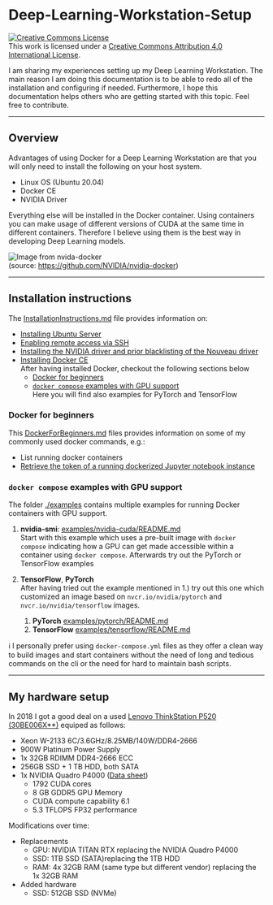 # Deep-Learning-Workstation-Setup

<a rel="license" href="http://creativecommons.org/licenses/by/4.0/"><img alt="Creative Commons License" style="border-width:0" src="https://i.creativecommons.org/l/by/4.0/80x15.png" /></a><br />This work is licensed under a <a rel="license" href="http://creativecommons.org/licenses/by/4.0/">Creative Commons Attribution 4.0 International License</a>.

I am sharing my experiences setting up my Deep Learning Workstation. The main reason I am doing this documentation is to be able to redo all of the installation and configuring if needed. Furthermore, I hope this documentation helps others who are getting started with this topic. Feel free to contribute.

---

## Overview

Advantages of using Docker for a Deep Learning Workstation are that you will only need to install the following on your host system.

- Linux OS (Ubuntu 20.04)
- Docker CE
- NVIDIA Driver

Everything else will be installed in the Docker container. Using containers you can make usage of different versions of CUDA at the same time in different containers. Therefore I believe using them is the best way in developing Deep Learning models.

![Image from nvida-docker](https://cloud.githubusercontent.com/assets/3028125/12213714/5b208976-b632-11e5-8406-38d379ec46aa.png)\
(source: https://github.com/NVIDIA/nvidia-docker)

---

## Installation instructions

The [InstallationInstructions.md](./InstallationInstructions.md) file provides information on:

- [Installing Ubuntu Server](./Deep-Learning-Workstation-Setup.md#Installing-Ubuntu-Server-1804-LTS)
- [Enabling remote access via SSH](./InstallationInstructions.md#remote-access-from-windows-laptop)
- [Installing the NVIDIA driver and prior blacklisting of the Nouveau driver](./InstallationInstructions.md#installation-of-the-nvidia-gpu-driver)
- [Installing Docker CE](InstallationInstructions.md#installing-docker-ce)
    \
    After having installed Docker, checkout the following sections below
  - [Docker for beginners](#docker-for-beginners)
  - [`docker compose` examples with GPU support](#docker-compose-examples-with-gpu-support)
      \
      Here you will find also examples for PyTorch and TensorFlow

### Docker for beginners

This [DockerForBeginners.md](./DockerForBeginners.md) files provides information on some of my commonly used docker commands, e.g.:

- List running docker containers
- [Retrieve the token of a running dockerized Jupyter notebook instance](./DockerForBeginners.md#retrieving-the-token-of-a-running-dockerized-jupyter-notebook-instance)

### `docker compose` examples with GPU support

The folder [./examples](./examples/) contains multiple examples for running Docker containers with GPU support.

1. __nvidia-smi__: [examples/nvidia-cuda/README.md](examples/nvidia-cuda/README.md)
    \
    Start with this example which uses a pre-built image with `docker compose` indicating how a GPU can get made accessible within a container using `docker compose`.
    Afterwards try out the PyTorch or TensorFlow examples
1. __TensorFlow__, __PyTorch__
    \
    After having tried out the example mentioned in 1.) try out this one which customized an image based on `nvcr.io/nvidia/pytorch` and `nvcr.io/nvidia/tensorflow` images.

    1. __PyTorch__ [examples/pytorch/README.md](examples/pytorch/README.md)
    1. __TensorFlow__ [examples/tensorflow/README.md](examples/tensorflow/README.md)

ℹ️ I personally prefer using `docker-compose.yml` files as they offer a clean way to build images and start containers without the need of long and tedious commands on the cli or the need for hard to maintain bash scripts.

---

## My hardware setup

In 2018 I got a good deal on a used [Lenovo ThinkStation P520 (30BE006X**)](https://psref.lenovo.com/Detail/ThinkStation/ThinkStation_P520?M=30BE006XGE) equiped as follows:

- Xeon W-2133 6C/3.6GHz/8.25MB/140W/DDR4-2666
- 900W Platinum Power Supply
- 1x 32GB RDIMM DDR4-2666 ECC
- 256GB SSD + 1 TB HDD, both SATA
- 1x NVIDIA Quadro P4000
  ([Data sheet](https://www.nvidia.com/content/dam/en-zz/Solutions/design-visualization/productspage/quadro/quadro-desktop/quadro-pascal-p4000-data-sheet-us-nvidia-704358-r2-web.pdf))
  - 1792 CUDA cores
  - 8 GB GDDR5 GPU Memory
  - CUDA compute capability 6.1
  - 5.3 TFLOPS FP32 performance

Modifications over time:

- Replacements
  - GPU: NVIDIA TITAN RTX replacing the NVIDIA Quadro P4000
  - SSD: 1TB SSD (SATA)replacing the 1TB HDD
  - RAM: 4x 32GB RAM (same type but different vendor) replacing the 1x 32GB RAM
- Added hardware
  - SSD: 512GB SSD (NVMe)

